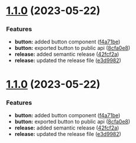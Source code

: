 # [1.1.0](https://github.com/JoshuaKeys/pinglink-ui2/compare/v1.0.0...v1.1.0) (2023-05-22)


### Features

* **button:** added button component ([f4a71be](https://github.com/JoshuaKeys/pinglink-ui2/commit/f4a71beff43325ea581e0898d01e0b2f689fbf47))
* **button:** exported button to public api ([8cfa0e8](https://github.com/JoshuaKeys/pinglink-ui2/commit/8cfa0e868d41f1698a545f8580d8ecd83fad9a95))
* **release:** added semantic release ([42fcf2a](https://github.com/JoshuaKeys/pinglink-ui2/commit/42fcf2aa4bf02abdd41b53111cce46603e25bc93))
* **release:** updated the release file ([e3d9982](https://github.com/JoshuaKeys/pinglink-ui2/commit/e3d99825f177aea06a8fceb0d1658e9e9695d968))

# [1.1.0](https://github.com/JoshuaKeys/pinglink-ui2/compare/v1.0.0...v1.1.0) (2023-05-22)


### Features

* **button:** added button component ([f4a71be](https://github.com/JoshuaKeys/pinglink-ui2/commit/f4a71beff43325ea581e0898d01e0b2f689fbf47))
* **button:** exported button to public api ([8cfa0e8](https://github.com/JoshuaKeys/pinglink-ui2/commit/8cfa0e868d41f1698a545f8580d8ecd83fad9a95))
* **release:** added semantic release ([42fcf2a](https://github.com/JoshuaKeys/pinglink-ui2/commit/42fcf2aa4bf02abdd41b53111cce46603e25bc93))
* **release:** updated the release file ([e3d9982](https://github.com/JoshuaKeys/pinglink-ui2/commit/e3d99825f177aea06a8fceb0d1658e9e9695d968))
